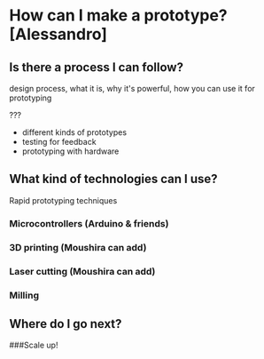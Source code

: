 # How can I make a prototype? [Alessandro]

## Is there a process I can follow?
design process, what it is, why it's powerful, how you can use it for prototyping

??? 
- different kinds of prototypes
- testing for feedback
- prototyping with hardware



## What kind of technologies can I use?
Rapid prototyping techniques

### Microcontrollers (Arduino & friends)

### 3D printing  (Moushira can add)

### Laser cutting (Moushira can add)

### Milling

## Where do I go next?
###Scale up!












